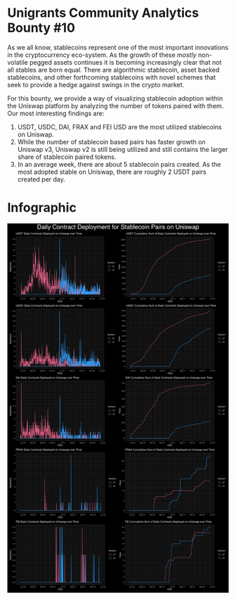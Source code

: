 # Unigrants Community Analytics Bounty #10

As we all know, stablecoins represent one of the most important innovations in the cryptocurrency eco-system. As the growth of these *mostly* non-volatile pegged assets continues it is becoming increasingly clear that not all stables are born equal.  There are algorithmic stablecoin, asset backed stablecoins, and other forthcoming stablecoins with novel schemes that seek to provide a hedge against swings in the crypto market. 

For this bounty, we provide a way of visualizing stablecoin adoption within the Uniswap platform by analyzing the number of tokens paired with them. Our most interesting findings are:
1.	USDT, USDC, DAI, FRAX and FEI USD are the most utilized stablecoins on Uniswap.
2.	While the number of stablecoin based pairs has faster growth on Uniswap v3, Uniswap v2 is still being utilized and still contains the larger share of stablecoin paired tokens. 
3.	In an average week, there are about 5 stablecoin pairs created.  As the most adopted stable on Uniswap, there are roughly 2 USDT pairs created per day.

# Infographic
![](infographic_invert.png)
